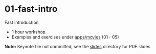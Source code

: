 # 01-fast-intro

Fast introduction

- 1 hour workshop
- Examples and exercises under [apps/movies](/apps/movies) (01 - 05)

**Note:** Keynote file not committed, see the [slides](/slides) directory for PDF slides.